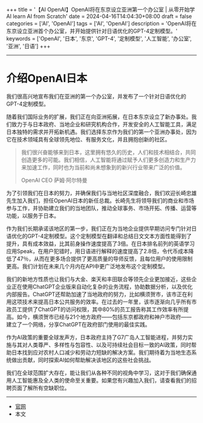 +++
title = '【AI OpenAI】OpenAI将在东京设立亚洲第一个办公室 | 从零开始学AI learn AI from Scratch'
date = 2024-04-16T14:04:30+08:00
draft = false
categories = ['AI', 'OpenAI']
tags = ['AI', 'OpenAI']
description = 'OpenAI将在东京设立亚洲首个办公室，并开始提供针对日语优化的GPT-4定制模型。'
keywords = ['OpenAI', '日本', '东京', 'GPT-4', '定制模型', '人工智能', '办公室', '亚洲', '日语']
+++

---

# 介绍OpenAI日本
我们很高兴地宣布我们在亚洲的第一个办公室，并发布了一个针对日语优化的GPT-4定制模型。

随着我们国际业务的扩展，我们正在向亚洲拓展，在日本东京设立了新办事处。我们致力于与日本政府、当地企业和研究机构合作，开发安全的人工智能工具，满足日本独特的需求并开拓新机遇。我们选择东京作为我们的第一个亚洲办事处，因为它在技术领域具有全球领先地位、有服务文化，并且拥抱创新的社区。

> 我们很兴奋能够来到日本，这里拥有悠久的历史，人们和技术相结合，共同创造更多的可能。我们相信，人工智能将通过赋予人们更多创造力和生产力来加速工作，同时也为当前和尚未想象到的新兴行业带来广泛的价值。
> 
> OpenAI CEO 萨姆·阿尔特曼

为了引领我们在日本的努力，并确保我们与当地社区深度融合，我们欢迎长崎忠雄先生加入我们，担任OpenAI日本的新任总裁。长崎先生将领导我们的商业和市场参与工作，并协助建立我们的当地团队，推动全球事务、市场开拓、传播、运营等功能，以服务于日本。

作为我们长期承诺该地区的第一步，我们正在为当地企业提供早期访问专门针对日语优化的GPT-4定制模型。这个定制模型在翻译和总结日文文本方面性能得到了提升，具有成本效益，比其前身操作速度提高了3倍。在日本排名前列的英语学习应用Speak，在用户犯错时，用日语进行解释的速度提高了2.8倍，令代币成本降低了47％，从而在更多场合提供了更高质量的导师反馈，且每位用户的使用限制更高。我们计划在未来几个月内在API中更广泛地发布这个定制模型。

我们的新地方性质也让我们与大金、楽天和丰田联合等领先企业更加接近，这些企业正在使用ChatGPT企业版来自动化复杂的业务流程，协助数据分析，以及优化内部报告。ChatGPT还帮助加速了当地政府的努力，比如横须贺市，该市正在利用这项技术来提高日本公共服务的效率。在过去的一年里，该市逐渐向几乎所有市政员工提供了ChatGPT的访问权限，其中80%的员工报告称其工作效率有所提高。如今，横须贺市已经与21个地方政府——包括东京都政府和神户市政府——建立了一个网络，分享ChatGPT在政府部门使用的最佳实践。

作为AI政策的重要全球发声方，日本政府主持了G7广岛人工智能进程，并努力实施与其对人类尊严、多样性与包容性、以及可持续社会目标一致的AI政策，同时帮助日本找到应对农村人口减少和劳动力短缺的解决方案。我们期待着为当地生态系统做出贡献，同时探索AI如何帮助解决该地区的这些社会挑战。

我们在全球范围扩大存在，能让我们从各种不同的视角中学习，这对于我们确保通用人工智能惠及全人类的使命至关重要。如果您有兴趣加入我们，请查看我们的招聘页面了解所有空缺职位。

---

- [官网](https://openai.com/blog/introducing-openai-japan)
- 本文
    <!-- - [博客 - 从零开始学AI](...) -->
    <!-- - [微信 - 从零开始学AI](...) -->
    <!-- - [CSDN - 从零开始学AI](...) -->
    <!-- - [知乎 - 从零开始学AI](...) -->
